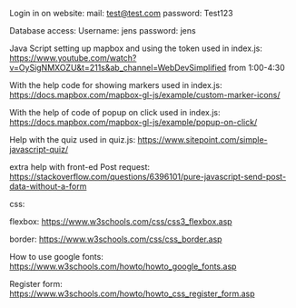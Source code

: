 Login in on website:
mail: 
test@test.com
password:
Test123

Database access:
Username:
jens
password:
jens


Java Script
setting up mapbox and using the token used in index.js:
https://www.youtube.com/watch?v=OySigNMXOZU&t=211s&ab_channel=WebDevSimplified from 1:00-4:30 

With the help code for showing markers used in index.js: 
https://docs.mapbox.com/mapbox-gl-js/example/custom-marker-icons/

With the help of code of popup on click used in index.js:
https://docs.mapbox.com/mapbox-gl-js/example/popup-on-click/

Help with the quiz used in quiz.js:
https://www.sitepoint.com/simple-javascript-quiz/

extra help with front-ed Post request:
https://stackoverflow.com/questions/6396101/pure-javascript-send-post-data-without-a-form

css:

flexbox:
https://www.w3schools.com/css/css3_flexbox.asp

border:
https://www.w3schools.com/css/css_border.asp

How to use google fonts:
https://www.w3schools.com/howto/howto_google_fonts.asp

Register form:
https://www.w3schools.com/howto/howto_css_register_form.asp